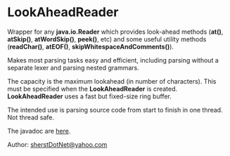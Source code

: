 # LookAheadReader

Wrapper for any **java.io.Reader** which provides look-ahead methods (**at()**, **atSkip()**, **atWordSkip()**, **peek()**, etc) and some useful utility methods (**readChar()**, **atEOF()**, **skipWhitespaceAndComments()**).

Makes most parsing tasks easy and efficient, including parsing without a separate lexer and parsing nested grammars.

The capacity is the maximum lookahead (in number of characters). This must be specified when the **LookAheadReader** is created. **LookAheadReader** uses a fast but fixed-size ring buffer.

The intended use is parsing source code from start to finish in one thread. Not thread safe.

The javadoc are [here](https://www.sherst.net/javadoc/net/sherst/io/LookAheadReader.html).

Author:
    sherstDotNet@yahoo.com 
